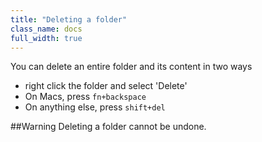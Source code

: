 ```yaml
---
title: "Deleting a folder"
class_name: docs
full_width: true
---
```


You can delete an entire folder and its content in two ways

- right click the folder and select 'Delete'
- On Macs, press `fn+backspace`
- On anything else, press `shift+del`

##Warning
Deleting a folder cannot be undone.

